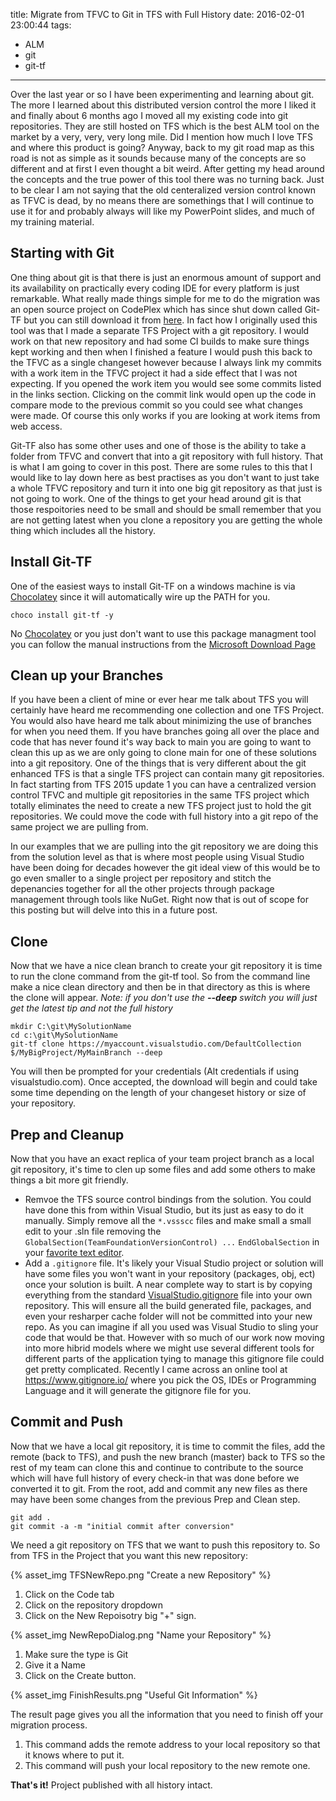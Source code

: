 title: Migrate from TFVC to Git in TFS with Full History
date: 2016-02-01 23:00:44
tags:
- ALM
- git
- git-tf
---
Over the last year or so I have been experimenting and learning about git.  The more I learned about this distributed version control the more I liked it and finally about 6 months ago I moved all my existing code into git repositories.  They are still hosted on TFS which is the best ALM tool on the market by a very, very, very long mile.  Did I mention how much I love TFS and where this product is going?  Anyway, back to my git road map as this road is not as simple as it sounds because many of the concepts are so different and at first I even thought a bit weird.  After getting my head around the concepts and the true power of this tool there was no turning back.  Just to be clear I am not saying that the old centeralized version control known as TFVC is dead, by no means there are somethings that I will continue to use it for and probably always will like my PowerPoint slides, and much of my training material.
## Starting with Git
One thing about git is that there is just an enormous amount of support and its availability on practically every coding IDE for every platform is just remarkable.  What really made things simple for me to do the migration was an open source project on CodePlex which has since shut down called Git-TF but you can still download it from [here](https://www.microsoft.com/en-us/download/details.aspx?id=30474).  In fact how I originally used this tool was that I made a separate TFS Project with a git repository.  I would work on that new repository and had some CI builds to make sure things kept working and then when I finished a feature I would push this back to the TFVC as a single changeset however because I always link my commits with a work item in the TFVC project it had a side effect that I was not expecting.  If you opened the work item you would see some commits listed in the links section.  Clicking on the commit link would open up the code in compare mode to the previous commit so you could see what changes were made.  Of course this only works if you are looking at work items from web access.

Git-TF also has some other uses and one of those is the ability to take a folder from TFVC and convert that into a git repository with full history.  That is what I am going to cover in this post.  There are some rules to this that I would like to lay down here as best practises as you don't want to just take a whole TFVC repository and turn it into one big git repository as that just is not going to work.  One of the things to get your head around git is that those respoitories need to be small and should be small remember that you are not getting latest when you clone a repository you are getting the whole thing which includes all the history.
## Install Git-TF
One of the easiest ways to install Git-TF on a windows machine is via [Chocolatey](https://chocolatey.org/) since it will automatically wire up the PATH for you.
```
choco install git-tf -y
```
No [Chocolatey](https://chocolatey.org/) or you just don't want to use this package managment tool you can follow the manual instructions from the [Microsoft Download Page](https://www.microsoft.com/en-us/download/details.aspx?id=30474)
## Clean up your Branches
If you have been a client of mine or ever hear me talk about TFS you will certainly have heard me recommending one collection and one TFS Project.  You would also have heard me talk about minimizing the use of branches for when you need them.  If you have branches going all over the place and code that has never found it's way back to main you are going to want to clean this up as we are only going to clone main for one of these solutions into a git repository.  One of the things that is very different about the git enhanced TFS is that a single TFS project can contain many git repositories.  In fact starting from TFS 2015 update 1 you can have a centralized version control TFVC and multiple git repositories in the same TFS project which totally eliminates the need to create a new TFS project just to hold the git repositories.  We could move the code with full history into a git repo of the same project we are pulling from.

In our examples that we are pulling into the git repository we are doing this from the solution level as that is where most people using Visual Studio have been doing for decades however the git ideal view of this would be to go even smaller to a single project per repository and stitch the depenancies together for all the other projects through package management through tools like NuGet.  Right now that is out of scope for this posting but will delve into this in a future post.
## Clone
Now that we have a nice clean branch to create your git repository it is time to run the clone command from the git-tf tool.  So from the command line make a nice clean directory and then be in that directory as this is where the clone will appear.  *Note: if you don't use the **--deep** switch you will just get the latest tip and not the full history*
```
mkdir C:\git\MySolutionName
cd c:\git\MySolutionName
git-tf clone https://myaccount.visualstudio.com/DefaultCollection $/MyBigProject/MyMainBranch --deep
```
You will then be prompted for your credentials (Alt credentials if using visualstudio.com).  Once accepted, the download will begin and could take some time depending on the length of your changeset history or size of your repository.
## Prep and Cleanup
Now that you have an exact replica of your team project branch as a local git repository, it's time to clen up some files and add some others to make things a bit more git friendly.
- Remvoe the TFS source control bindings from the solution.  You could have done this from within Visual Studio, but its just as easy to do it manually.  Simply remove all the `*.vssscc` files and make small a small edit to your .sln file removing the `GlobalSection(TeamFoundationVersionControl) ...`
`EndGlobalSection` in your [favorite text editor](https://code.visualstudio.com/download).
- Add a `.gitignore` file.  It's likely your Visual Studio project or solution will have some files you won't want in your repository (packages, obj, ect) once your solution is built.  A near complete way to start is by copying everything from the standard [VisualStudio.gitignore](https://github.com/github/gitignore/blob/master/VisualStudio.gitignore) file into your own repository.  This will ensure all the build generated file, packages, and even your resharper cache folder will not be committed into your new repo.  As you can imagine if all you used was Visual Studio to sling your code that would be that.  However with so much of our work now moving into more hibrid models where we might use several different tools for different parts of the application tying to manage this gitignore file could get pretty complicated.  Recently I came across an online tool at <https://www.gitignore.io/> where you pick the OS, IDEs or Programming Language and it will generate the gitignore file for you.
## Commit and Push
Now that we have a local git repository, it is time to commit the files, add the remote (back to TFS), and push the new branch (master) back to TFS so the rest of my team can clone this and continue to contribute to the source which will have full history of every check-in that was done before we converted it to git.  From the root, add and commit any new files as there may have been some changes from the previous Prep and Clean step.
```
git add .
git commit -a -m "initial commit after conversion"
```
We need a git repository on TFS that we want to push this repository to.  So from TFS in the Project that you want this new repository:

{% asset_img TFSNewRepo.png "Create a new Repository" %}

1. Click on the Code tab
1. Click on the repository dropdown
1. Click on the New Repoisotry big "+" sign.

{% asset_img NewRepoDialog.png "Name your Repository" %}

1. Make sure the type is Git
1. Give it a Name
1. Click on the Create button.

{% asset_img FinishResults.png "Useful Git Information" %}

The result page gives you all the information that you need to finish off your migration process.
1. This command adds the remote address to your local repository so that it knows where to put it.
1. This command will push your local repository to the new remote one.

**That's it!** Project published with all history intact.
